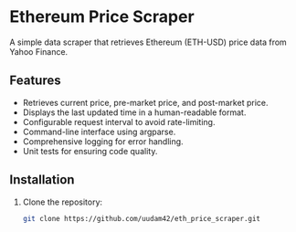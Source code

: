 # Ethereum Price Scraper

A simple data scraper that retrieves Ethereum (ETH-USD) price data from Yahoo Finance.

## Features

- Retrieves current price, pre-market price, and post-market price.
- Displays the last updated time in a human-readable format.
- Configurable request interval to avoid rate-limiting.
- Command-line interface using argparse.
- Comprehensive logging for error handling.
- Unit tests for ensuring code quality.

## Installation

1. Clone the repository:
   ```bash
   git clone https://github.com/uudam42/eth_price_scraper.git
